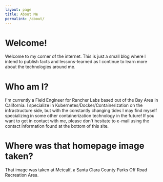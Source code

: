 ```yaml
---
layout: page
title: About Me
permalink: /about/
---
```

# Welcome!

Welcome to my corner of the internet. This is just a small blog where I intend to publish facts and lessons-learned as I continue to learn more about the technologies around me.

# Who am I?

I'm currently a Field Engineer for Rancher Labs based out of the Bay Area in California. I specialize in Kubernetes/Docker/Containerization on the infrastructure side, but with the constantly changing tides I may find myself specializing in some other containerization technology in the future! If you want to get in contact with me, please don't hesitate to e-mail using the contact information found at the bottom of this site.

# Where was that homepage image taken?

That image was taken at Metcalf, a Santa Clara County Parks Off Road Recreation Area.
